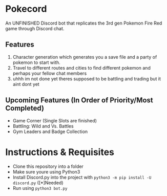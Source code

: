# Pokecord
An UNFINISHED Discord bot that replicates the 3rd gen Pokemon Fire Red game through Discord chat.
## Features
1. Character generation which generates you a save file and a party of pokemon to start with.
2. Travel to different routes and cities to find different pokemon and perhaps your fellow chat members
3. uhhh im not done yet theres supposed to be battling and trading but it aint dont yet
## Upcoming Features (In Order of Priority/Most Completed)
* Game Corner (Single Slots are finished)
* Battling: Wild and Vs. Battles
* Gym Leaders and Badge Collection
# Instructions & Requisites
* Clone this repository into a folder
* Make sure youre using Python3
* Install Discord.py into the project with `python3 -m pip install -U discord.py` ([*]Needed)
* Run using `python3 bot.py`
